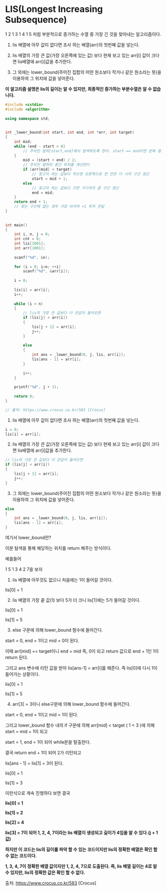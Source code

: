# LIS(Longest Increasing Subsequence)

1 2 1 3 1 4 1 5 처럼 부분적으로 증가하는 수열 중 가장 긴 것을 찾아내는 알고리즘이다.

1. lis 배열에 아무 값이 없다면 조사 하는 배열(arr)의 첫번째 값을 넣는다.

2. lis 배열의 가장 큰 값(가장 오른쪽에 있는 값) 보다 현재 보고 있는 arr[i] 값이 크다면 lis배열에 arr[i]값을 추가한다.

3. 그 외에는 lower_bound(주어진 집합의 어떤 원소보다 작거나 같은 원소라는 뜻)을 이용하여 그 위치에 값을 넣어준다.



**이 알고리즘 설명은 lis의 길이는 알 수 있지만, 최종적인 증가하는 부분수열은 알 수 없습니다.**



```c++
#include <cstdio>
#include <algorithm>
 
using namespace std;
 
 
int _lower_bound(int start, int end, int *arr, int target)
{
    int mid;
    while (end - start > 0)  
        // 주어진 범위[start,end]에서 탐색하도록 한다. start == end이면 반복 종료
    {
        mid = (start + end) / 2;  
        // 주어진 범위의 중간 위치를 계산한다
        if (arr[mid] < target) 
            // 찾고자 하는 값보다 작으면 오른쪽으로 한 칸만 더 시작 구간 갱신
            start = mid + 1;
        else  
            // 찾고자 하는 값보다 크면 거기까지 끝 구간 갱신
            end = mid;
    }
    return end + 1;
    // 찾는 구간에 없는 경우 가장 마지막 +1 위치 전달
}
 
 
int main()
{
    int i, n, j = 0;
    int cnt = 0;
    int lis[1001];
    int arr[1001];
    
    scanf("%d", &n);
 
    for (i = 0; i<n; ++i)
        scanf("%d", &arr[i]);
    
    i = 0;
 
    lis[i] = arr[i];
    i++;
 
    while (i < n)
    {
        // lis의 가장 큰 값보다 더 큰값이 들어오면
        if (lis[j] < arr[i])
        {
            lis[j + 1] = arr[i];
            j++;
        }
 
        else
        {
            int ans = _lower_bound(0, j, lis, arr[i]);
            lis[ans - 1] = arr[i];
        }
 
        i++;
    }
    
    printf("%d", j + 1);
 
    return 0;
}

// 출처: https://www.crocus.co.kr/583 [Crocus]
```



1. lis 배열에 아무 값이 없다면 조사 하는 배열(arr)의 첫번째 값을 넣는다.

```c++
i = 0;
lis[i] = arr[i];
```



2. lis 배열의 가장 큰 값(가장 오른쪽에 있는 값) 보다 현재 보고 있는 arr[i] 값이 크다면 lis배열에 arr[i]값을 추가한다.

```c++
// lis의 가장 큰 값보다 더 큰값이 들어오면
if (lis[j] < arr[i])
{
	lis[j + 1] = arr[i];
	j++;
}
```



3. 그 외에는 lower_bound(주어진 집합의 어떤 원소보다 작거나 같은 원소라는 뜻)을 이용하여 그 위치에 값을 넣어준다.

``` c++
else
{
	int ans = _lower_bound(0, j, lis, arr[i]);
	lis[ans - 1] = arr[i];
}
```



여기서 lower_bound란?

이분 탐색을 통해 해당하는 위치를 return 해주는 방식이다.

예를들어

1 5 1 3 4 2 7을 보자



1. lis 배열에 아무것도 없으니 처음에는 1이 들어갈 것이다.

lis[0] = 1



2. lis 배열의 가장 끝 값(1) 보다 5가 더 크니 lis[1]에는 5가 들어갈 것이다.

lis[0] = 1

lis[1] = 5



3. else 구문에 의해 lower_bound 함수에 들어간다.

start = 0, end = 1이고 mid = 0이 된다.

이때 arr[mid] == target이니 end = mid 즉, 0이 되고 return 값으로 end + 1인 1이 return 된다.

그리고 ans 변수에 리턴 값을 받아 lis[ans-1] = arr[i]를 해준다. 즉 lis[0]에 다시 1이 들어가는 상황이다.

lis[0] = 1

lis[1] = 5



4. arr[3] = 3이니 else구문에 의해 lower_bound 함수에 들어간다.

start = 0, end = 1이고 mid = 1이 된다.

그리고 lower_bound 함수 내의 if 구문에 의해 arr[mid] < target ( 1 < 3 )에 의해 start = mid + 1이 되고

start = 1, end = 1이 되어 while문을 탈출한다.

결국 return end + 1이 되어 2가 리턴되고

lis[ans - 1] = lis[1] = 3이 된다.



lis[0] = 1

lis[1] = 3



이런식으로 계속 진행하다 보면 결국 



**lis[0] = 1**

**lis[1] = 2**

**lis[2] = 4**

**lis[3] = 7이 되어 1, 2, 4, 7이라는 lis 배열이 생성되고 길이가 4임을 알 수 있다.(j + 1값)**



**하지만 이 코드는 lis의 길이를 파악 할 수 있는 코드이지만 lis의 정확한 배열은 확인 할 수 없는 코드이다.**



**1, 3, 4, 7이 정확한 배열 값이지만 1, 2, 4, 7으로 도출된다. 즉, lis 배열 길이는 4로 알 수 있지만, lis의 정확한 값은 확인 할 수 없다.**



출처: https://www.crocus.co.kr/583 [Crocus]


